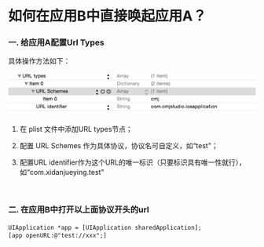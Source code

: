 # 如何在应用B中直接唤起应用A？

### 一. 给应用A配置Url Types

具体操作方法如下：

![url types设置](../resources/url_types.png)

1. 在 plist 文件中添加URL types节点；

2. 配置 URL Schemes 作为具体协议，协议名可自定义，如“test"；

3. 配置URL identifier作为这个URL的唯一标识（只要标识具有唯一性就行），如“com.xidanjueying.test"

<br>

### 二. 在应用B中打开以上面协议开头的url

	UIApplication *app = [UIApplication sharedApplication];
	[app openURL:@"test://xxx";]


